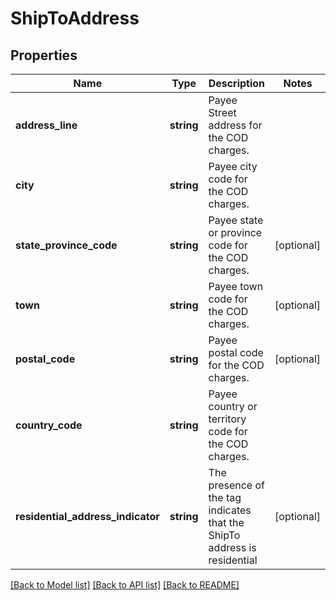 # ShipToAddress

## Properties
Name | Type | Description | Notes
------------ | ------------- | ------------- | -------------
**address_line** | **string** | Payee Street address for the COD charges. | 
**city** | **string** | Payee city code for the COD charges. | 
**state_province_code** | **string** | Payee state or province code for the COD charges. | [optional] 
**town** | **string** | Payee town code for the COD charges. | [optional] 
**postal_code** | **string** | Payee postal code for the COD charges. | [optional] 
**country_code** | **string** | Payee country or territory code for the COD charges. | 
**residential_address_indicator** | **string** | The presence of the tag indicates that the ShipTo address is residential | [optional] 

[[Back to Model list]](../../README.md#documentation-for-models) [[Back to API list]](../../README.md#documentation-for-api-endpoints) [[Back to README]](../../README.md)

